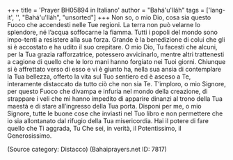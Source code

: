 +++
title = 'Prayer BH05894 in Italiano'
author = "Bahá'u'lláh"
tags = ['lang-it', '', "Bahá'u'lláh", "unsorted"]
+++
Non so, o mio Dio, cosa sia questo Fuoco che accendesti nelle Tue regioni. La terra non può velarne lo splendore, né l’acqua soffocarne la fiamma. Tutti i popoli del mondo sono impo-tenti a resistere alla sua forza. Grande è la benedizione di colui che gli si è accostato e ha udito il suo crepitare.
O mio Dio, Tu facesti che alcuni, per la Tua grazia rafforzatrice, potessero avvicinarlo, mentre altri trattenesti a cagione di quello che le loro mani hanno forgiato nei Tuoi giorni. Chiunque si è affrettato verso di esso e vi è giunto ha, nella sua ansia di contemplare la Tua bellezza, offerto la vita sul Tuo sentiero ed è asceso a Te, interamente distaccato da tutto ciò che non sia Te. 
T’imploro, o mio Signore, per questo Fuoco che divampa e infuria nel mondo della creazione, di strappare i veli che mi hanno impedito di apparire dinanzi al trono della Tua maestà e di stare all’ingresso della Tua porta. Disponi per me, o mio Signore, tutte le buone cose che inviasti nel Tuo libro e non permettere che io sia allontanato dal rifugio della Tua misericordia. 
Hai il potere di fare quello che Ti aggrada, Tu Che sei, in verità, il Potentissimo, il Generosissimo.

(Source category: Distacco)
(Bahaiprayers.net ID: 7817)
